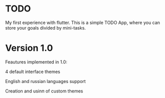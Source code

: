 # TODO
My first experience with flutter.
This is a simple TODO App, where you can store your goals divided by mini-tasks.

# Version 1.0
Feautures implemented in 1.0:

4 default interface themes

English and russian languages support

Creation and usinп of custom themes
